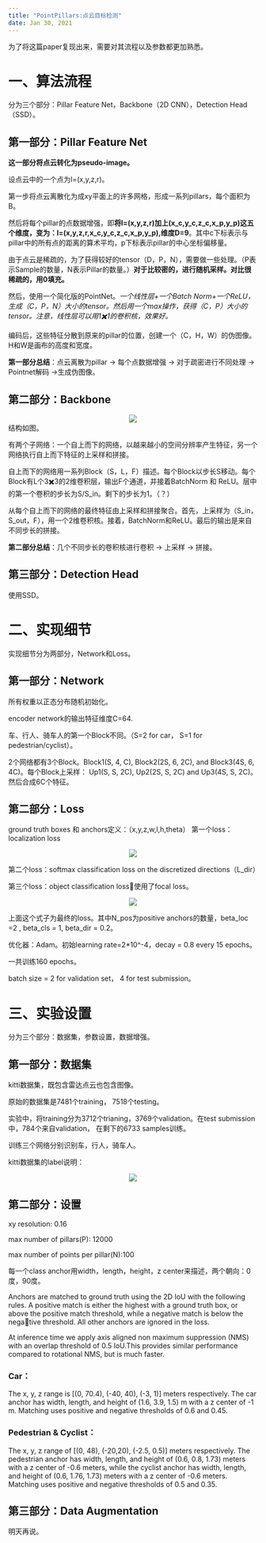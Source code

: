 ```yaml
---
title: "PointPillars:点云目标检测"
date: Jan 30, 2021
---
```

为了将这篇paper复现出来，需要对其流程以及参数都更加熟悉。

# 一、算法流程

分为三个部分：Pillar Feature Net，Backbone（2D CNN），Detection Head（SSD）。

## 第一部分：Pillar Feature Net

**这一部分将点云转化为pseudo-image。**

设点云中的一个点为l=(x,y,z,r)。

第一步将点云离散化为成xy平面上的许多网格，形成一系列pillars，每个面积为B。

然后将每个pillar的点数据增强，即**将l=(x,y,z,r)加上(x_c,y_c,z_c,x_p,y_p)这五个维度，变为：l=(x,y,z,r,x_c,y_c,z_c,x_p,y_p),维度D=9**。其中c下标表示与pillar中的所有点的距离的算术平均，p下标表示pillar的中心坐标偏移量。


由于点云是稀疏的，为了获得较好的tensor（D，P，N），需要做一些处理。（P表示Sample的数量，N表示Pillar的数量。）**对于比较密的，进行随机采样。对比很稀疏的，用0填充。**

然后，使用一个简化版的PointNet。*一个线性层+一个Batch Norm+一个ReLU，生成（C，P，N）大小的tensor。然后用一个max操作，获得（C，P）大小的tensor。注意，线性层可以用1✖️1的卷积核，效果好。*

编码后，这些特征分散到原来的pillar的位置，创建一个（C，H，W）的伪图像。H和W是画布的高度和宽度。

**第一部分总结**：点云离散为pillar -> 每个点数据增强 -> 对于疏密进行不同处理 -> Pointnet解码 ->生成伪图像。

## 第二部分：Backbone

<center>
<img src="../imgs/pointpillars1.jpg">
</center>
结构如图。

有两个子网络：一个自上而下的网络，以越来越小的空间分辨率产生特征，另一个网络执行自上而下特征的上采样和拼接。

自上而下的网络用一系列Block（S，L，F）描述。每个Block以步长S移动。每个Block有L个3✖️3的2维卷积层，输出F个通道，并接着BatchNorm 和 ReLU。层中的第一个卷积的步长为S/S_in。剩下的步长为1。（？）

从每个自上而下的网络的最终特征由上采样和拼接聚合。首先，上采样为（S_in，S_out，F），用一个2维卷积核。接着，BatchNorm和ReLU。最后的输出是来自不同步长的拼接。

**第二部分总结**：几个不同步长的卷积核进行卷积 -> 上采样 -> 拼接。

## 第三部分：Detection Head

使用SSD。

# 二、实现细节
实现细节分为两部分，Network和Loss。

## 第一部分：Network
所有权重以正态分布随机初始化。

encoder network的输出特征维度C=64.

车、行人、骑车人的第一个Block不同。（S=2 for car， S=1 for pedestrian/cyclist）。

2个网络都有3个Block。Block1(S, 4, C), Block2(2S, 6, 2C), and Block3(4S, 6, 4C)。每个Block上采样： Up1(S, S, 2C), Up2(2S, S, 2C) and Up3(4S, S, 2C)。然后合成6C个特征。

## 第二部分：Loss
ground truth boxes 和 anchors定义：（x,y,z,w,l,h,theta）
第一个loss：localization loss

<center>
<img src="../imgs/pointpillars2.jpg">
</center>

第二个loss：softmax classification loss on the
discretized directions（L_dir）

第三个loss：object classification loss使用了focal loss。
<center>
<img src="../imgs/pointpillars3.jpg">
</center>

上面这个式子为最终的loss。其中N_pos为positive anchors的数量，beta_loc =2 , beta_cls = 1, beta_dir = 0.2。

优化器：Adam。初始learning rate=2*10^-4，decay = 0.8 every 15 epochs。

一共训练160 epochs。

batch size = 2 for validation set， 4 for test submission。

# 三、实验设置
分为三个部分：数据集，参数设置，数据增强。

## 第一部分：数据集
kitti数据集，既包含雷达点云也包含图像。

原始的数据集是7481个training， 7518个testing。

实验中，将training分为3712个trianing，3769个validation。在test submission中，784个来自validation， 在剩下的6733 samples训练。

训练三个网络分别识别车，行人，骑车人。

kitti数据集的label说明：
<center>
<img src="../imgs/kitti.png">
</center>


## 第二部分：设置
xy resolution: 0.16

max number of pillars(P): 12000

max number of points per pillar(N):100

每一个class anchor用width，length，height，z center来描述，两个朝向：0度，90度。

Anchors are matched to ground truth using the 2D
IoU with the following rules. A positive match is either the highest with a ground truth box, or above the positive match threshold, while a negative match is below the negative threshold. All other anchors are ignored in the loss.

At inference time we apply axis aligned non maximum
suppression (NMS) with an overlap threshold of 0.5 IoU.This provides similar performance compared to rotational NMS, but is much faster.

### Car：
The x, y, z range is [(0, 70.4), (-40, 40), (-3, 1)]
meters respectively. The car anchor has width, length, and height of (1.6, 3.9, 1.5) m with a z center of -1 m. Matching uses positive and negative thresholds of 0.6 and 0.45.

### Pedestrian & Cyclist：
The x, y, z range of [(0, 48), (-20,20), (-2.5, 0.5)] meters respectively. The pedestrian anchor has width, length, and height of (0.6, 0.8, 1.73) meters with a z center of -0.6 meters, while the cyclist anchor has width, length, and height of (0.6, 1.76, 1.73) meters with a z center of -0.6 meters. Matching uses positive and negative thresholds of 0.5 and 0.35.

## 第三部分：Data Augmentation

明天再说。